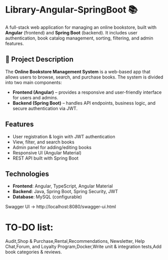 # Library-Angular-SpringBoot 📚

A full-stack web application for managing an online bookstore, built with **Angular** (frontend) and **Spring Boot** (backend). It includes user authentication, book catalog management, sorting, filtering, and admin features.

## 📝 Project Description

The **Online Bookstore Management System** is a web-based app that allows users to browse, search, and purchase books. The system is divided into two main components:
- **Frontend (Angular)** – provides a responsive and user-friendly interface for users and admins.
- **Backend (Spring Boot)** – handles API endpoints, business logic, and secure authentication via JWT.

## Features
- User registration & login with JWT authentication
- View, filter, and search books
- Admin panel for adding/editing books
- Responsive UI (Angular Material)
- REST API built with Spring Boot

## Technologies
- **Frontend**: Angular, TypeScript, Angular Material
- **Backend**: Java, Spring Boot, Spring Security, JWT
- **Database**: MySQL (configurable)

Swagger UI → http://localhost:8080/swagger-ui.html

# TO-DO list:
Audit,Shop & Purchase,Rental,Recommendations, Newsletter, Help Chat,Forum, and Loyalty Program,Docker,Write unit & integration tests,Add book categories & reviews.